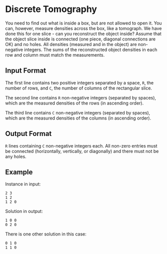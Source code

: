 # Discrete Tomography

You need to find out what is inside a box, but are not allowed to open it. You can, however, measure densities across the box, like a tomograph. We have done this for one slice - can you reconstruct the object inside? Assume that the object slice inside is connected (one piece, diagonal connections are OK) and no holes. All densities (measured and in the object) are non-negative integers. The sums of the reconstructed object densities in each row and column must match the measurements.


## Input Format

The first line contains two positive integers separated by a space, `R`, the number of rows, and `C`, the number of columns of the rectangular slice.

The second line contains `R` non-negative integers (separated by spaces), which are the measured densities of the rows (in ascending order).

The third line contains `C` non-negative integers (separated by spaces), which are the measured densities of the columns (in ascending order).

## Output Format

`R` lines containing `C` non-negative integers each. All non-zero entries must be connected (horizontally, vertically, or diagonally) and there must not be any holes.

## Example

Instance in input:
```
2 3
1 2
1 2 0
```

Solution in output:
```
1 0 0
0 2 0
```

There is one other solution in this case:
```
0 1 0
1 1 0
